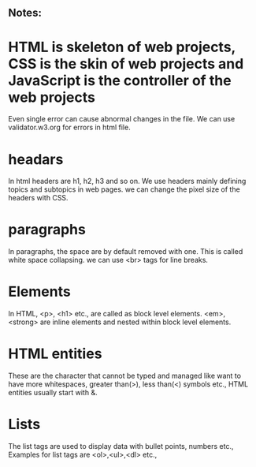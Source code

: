 ## Notes:
# HTML is skeleton of web projects, CSS is the skin of web projects and JavaScript is the controller of the web projects
Even single error can cause abnormal changes in the file.
We can use validator.w3.org for errors in html file.

# headars
In html headers are h1, h2, h3 and so on. We use headers mainly defining topics and subtopics in web pages. we can change the pixel size of the headers with CSS.

# paragraphs
In paragraphs, the space are by default removed with one. This is called white space collapsing. we can use &lt;br&gt; tags for line breaks.

# Elements
In HTML, &lt;p&gt;, &lt;h1&gt; etc., are called as block level elements. &lt;em&gt;, &lt;strong&gt; are inline elements and nested within block level elements.

# HTML entities
These are the character that cannot be typed and managed like want to have more whitespaces, greater than(&gt;), less than(&lt;) symbols etc., HTML entities usually start with &.

# Lists
The list tags are used to display data with bullet points, numbers etc., Examples for list tags are &lt;ol&gt;,&lt;ul&gt;,&lt;dl&gt; etc., 

